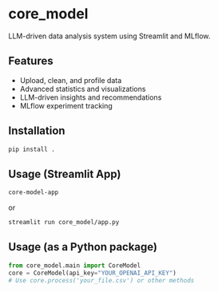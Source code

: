 # core_model

LLM-driven data analysis system using Streamlit and MLflow.

## Features
- Upload, clean, and profile data
- Advanced statistics and visualizations
- LLM-driven insights and recommendations
- MLflow experiment tracking

## Installation

```sh
pip install .
```

## Usage (Streamlit App)

```sh
core-model-app
```

or

```sh
streamlit run core_model/app.py
```

## Usage (as a Python package)

```python
from core_model.main import CoreModel
core = CoreModel(api_key="YOUR_OPENAI_API_KEY")
# Use core.process('your_file.csv') or other methods
```
